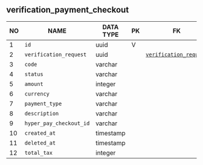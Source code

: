 
verification_payment_checkout
----------------------------


NO | NAME | DATA TYPE | PK | FK | COMMENTS
---|------|-----------|----|----|-------------------
1|`id` | uuid | V |  | 
2|`verification_request` | uuid |  | [`verification_request`](verification_request.md) | 
3|`code` | varchar |  |  | 
4|`status` | varchar |  |  | 
5|`amount` | integer |  |  | 
6|`currency` | varchar |  |  | 
7|`payment_type` | varchar |  |  | 
8|`description` | varchar |  |  | 
9|`hyper_pay_checkout_id` | varchar |  |  | 
10|`created_at` | timestamp |  |  | 
11|`deleted_at` | timestamp |  |  | 
12|`total_tax` | integer |  |  | 

